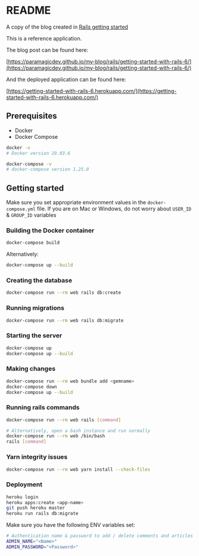 # README

A copy of the blog created in [Rails getting
started](https://guides.rubyonrails.org/getting_started.html#creating-the-blog-application)

This is a reference application.

The blog post can be found here:

[https://paramagicdev.github.io/my-blog/rails/getting-started-with-rails-6/](https://paramagicdev.github.io/my-blog/rails/getting-started-with-rails-6/)

And the deployed application can be found here:

[https://getting-started-with-rails-6.herokuapp.com/](https://getting-started-with-rails-6.herokuapp.com/)

## Prerequisites

- Docker
- Docker Compose

```bash
docker -v
# Docker version 19.03.6

docker-compose -v
# docker-compose version 1.25.0
```

## Getting started

Make sure you set appropriate environment values in the `docker-compose.yml` file.
If you are on Mac or Windows, do not worry about `USER_ID` & `GROUP_ID`
variables

### Building the Docker container

```bash
docker-compose build
```

Alternatively:

```bash
docker-compose up --build
```

### Creating the database

```bash
docker-compose run --rm web rails db:create
```

### Running migrations

```bash
docker-compose run --rm web rails db:migrate
```

### Starting the server

```bash
docker-compose up
docker-compose up --build
```

### Making changes

```bash
docker-compose run --rm web bundle add <gemname>
docker-compose down
docker-compose up --build
```

### Running rails commands

```bash
docker-compose run --rm web rails [command]

# Alternatively, open a bash instance and run normally
docker-compose run --rm web /bin/bash
rails [command]
```

### Yarn integrity issues

```bash
docker-compose run --rm web yarn install --check-files
```

### Deployment

```bash
heroku login
heroku apps:create <app-name>
git push heroku master
heroku run rails db:migrate
```

Make sure you have the following ENV variables set:

```bash
# Authentication name & password to add / delete comments and articles
ADMIN_NAME="<Name>"
ADMIN_PASSWORD="<Password>"
```
